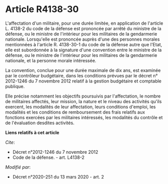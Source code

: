 # Article R4138-30

L'affectation d'un militaire, pour une durée limitée, en application de l'article L. 4138-2 du code de la défense est
prononcée par arrêté du ministre de la défense, ou le ministre de l'intérieur pour les militaires de la gendarmerie
nationale. Lorsqu'elle est prononcée auprès d'une des personnes morales mentionnées à l'article R. 4138-30-1 du code de la
défense autre que l'Etat, elle est subordonnée à la signature d'une convention entre le ministre de la défense, ou le
ministre de l'intérieur pour les militaires de la gendarmerie nationale, et la personne morale intéressée.

La convention, conclue pour une durée maximale de dix ans, est examinée par le contrôleur budgétaire, dans les conditions
prévues par le décret n° 2012-1246 du 7 novembre 2012 relatif à la gestion budgétaire et comptable publique.

Elle précise notamment les objectifs poursuivis par l'affectation, le nombre de militaires affectés, leur mission, la nature
et le niveau des activités qu'ils exercent, les modalités de leur affectation, leurs conditions d'emploi, les modalités et
les conditions de remboursement des frais relatifs aux fonctions exercées par les militaires intéressés, les modalités du
contrôle et de l'évaluation desdites activités.

**Liens relatifs à cet article**

_Cite_:

  - Décret n°2012-1246 du 7 novembre 2012
  - Code de la défense. - art. L4138-2

_Modifié par_:

  - Décret n°2020-251 du 13 mars 2020 - art. 2

